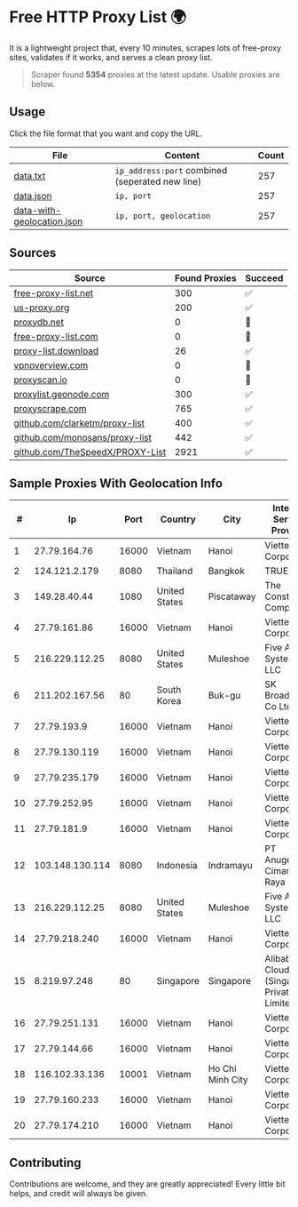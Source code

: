 
# Free HTTP Proxy List 🌍

It is a lightweight project that, every 10 minutes, scrapes lots of free-proxy sites, validates if it works, and serves a clean proxy list.


> Scraper found **5354** proxies at the latest update. Usable proxies are below.

## Usage

Click the file format that you want and copy the URL.


|File|Content|Count|
|----|-------|-----|
|[data.txt](https://raw.githubusercontent.com/themiralay/Proxy-List-World/master/data.txt)|`ip_address:port` combined (seperated new line)|257|
|[data.json](https://raw.githubusercontent.com/themiralay/Proxy-List-World/master/data.json)|`ip, port`|257|
|[data-with-geolocation.json](https://raw.githubusercontent.com/themiralay/Proxy-List-World/master/data-with-geolocation.json)|`ip, port, geolocation`|257|

## Sources

|Source|Found Proxies|Succeed|
|------|-------------|-------|
|[free-proxy-list.net](https://free-proxy-list.net)|300|✅|
|[us-proxy.org](https://www.us-proxy.org)|200|✅|
|[proxydb.net](http://proxydb.net)|0|🚫|
|[free-proxy-list.com](https://free-proxy-list.com/?page=&port=&type%5B%5D=http&type%5B%5D=https&up_time=0&search=Search)|0|🚫|
|[proxy-list.download](https://www.proxy-list.download/HTTP)|26|✅|
|[vpnoverview.com](https://vpnoverview.com/privacy/anonymous-browsing/free-proxy-servers)|0|🚫|
|[proxyscan.io](https://www.proxyscan.io)|0|🚫|
|[proxylist.geonode.com](https://proxylist.geonode.com/api/proxy-list?limit=300&page=1&sort_by=lastChecked&sort_type=desc&protocols=http,https)|300|✅|
|[proxyscrape.com](https://api.proxyscrape.com/v2/?request=displayproxies&protocol=http&timeout=10000&country=all&ssl=all&anonymity=all)|765|✅|
|[github.com/clarketm/proxy-list](https://raw.githubusercontent.com/clarketm/proxy-list/master/proxy-list-raw.txt)|400|✅|
|[github.com/monosans/proxy-list](https://raw.githubusercontent.com/monosans/proxy-list/main/proxies/http.txt)|442|✅|
|[github.com/TheSpeedX/PROXY-List](https://raw.githubusercontent.com/TheSpeedX/PROXY-List/master/http.txt)|2921|✅|


## Sample Proxies With Geolocation Info

|#|Ip|Port|Country|City|Internet Service Provider|
|-|--|----|-------|----|-------------------------|
|1|27.79.164.76|16000|Vietnam|Hanoi|Viettel Corporation|
|2|124.121.2.179|8080|Thailand|Bangkok|TRUEBB|
|3|149.28.40.44|1080|United States|Piscataway|The Constant Company|
|4|27.79.161.86|16000|Vietnam|Hanoi|Viettel Corporation|
|5|216.229.112.25|8080|United States|Muleshoe|Five Area Systems, LLC|
|6|211.202.167.56|80|South Korea|Buk-gu|SK Broadband Co Ltd|
|7|27.79.193.9|16000|Vietnam|Hanoi|Viettel Corporation|
|8|27.79.130.119|16000|Vietnam|Hanoi|Viettel Corporation|
|9|27.79.235.179|16000|Vietnam|Hanoi|Viettel Corporation|
|10|27.79.252.95|16000|Vietnam|Hanoi|Viettel Corporation|
|11|27.79.181.9|16000|Vietnam|Hanoi|Viettel Corporation|
|12|103.148.130.114|8080|Indonesia|Indramayu|PT Anugerah Cimanuk Raya|
|13|216.229.112.25|8080|United States|Muleshoe|Five Area Systems, LLC|
|14|27.79.218.240|16000|Vietnam|Hanoi|Viettel Corporation|
|15|8.219.97.248|80|Singapore|Singapore|Alibaba Cloud (Singapore) Private Limited|
|16|27.79.251.131|16000|Vietnam|Hanoi|Viettel Corporation|
|17|27.79.144.66|16000|Vietnam|Hanoi|Viettel Corporation|
|18|116.102.33.136|10001|Vietnam|Ho Chi Minh City|Viettel Corporation|
|19|27.79.160.233|16000|Vietnam|Hanoi|Viettel Corporation|
|20|27.79.174.210|16000|Vietnam|Hanoi|Viettel Corporation|



## Contributing

Contributions are welcome, and they are greatly appreciated! Every
little bit helps, and credit will always be given.

